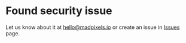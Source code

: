 # Found security issue

Let us know about it at hello@madpixels.io or create an issue in [Issues](https://github.com/Mad-Pixels/github-workflows/issues) page.
